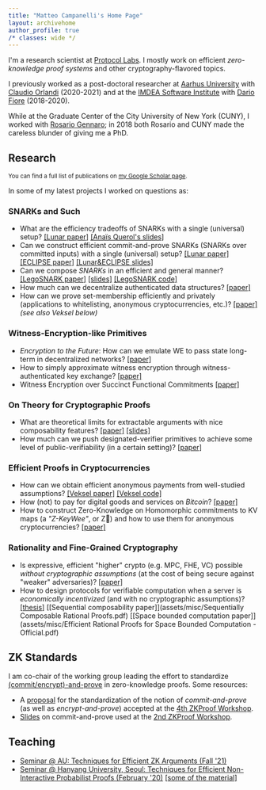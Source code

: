 ```yaml
---
title: "Matteo Campanelli's Home Page"
layout: archivehome
author_profile: true
/* classes: wide */
---
```



I'm a research scientist at [Protocol Labs](https://protocol.ai). 
I mostly work on efficient _zero-knowledge proof systems_ and other cryptography-flavored topics.

I previously worked as a post-doctoral researcher at [Aarhus University](https://www.au.dk/) with [Claudio Orlandi](https://cs.au.dk/~orlandi/) (2020-2021) and at the [IMDEA Software Institute](https://software.imdea.org/index.html) with [Dario Fiore](http://www.dariofiore.it/) (2018-2020).

While at the Graduate Center of the City University of New York (CUNY), I worked with [Rosario Gennaro](http://www-cs.ccny.cuny.edu/~rosario/); in 2018 both Rosario and CUNY made the careless blunder of giving me a PhD.

## Research
<sup>You can find a full list of publications on [my Google Scholar page](https://scholar.google.com/citations?user=8xba6isAAAAJ&hl=en&oi=ao).</sup>

In some of my latest projects I worked on questions as:

### SNARKs and Such
- What are the efficiency tradeoffs of SNARKs with a single (universal) setup? [[Lunar paper]](https://eprint.iacr.org/2020/1069) [[Anaïs Querol's slides]](assets/misc/lunar-anais.pdf)
- Can we construct efficient commit-and-prove SNARKs (SNARKs over committed inputs) with a single (universal) setup? [[Lunar paper]](https://eprint.iacr.org/2020/1069) [[ECLIPSE  paper]](https://eprint.iacr.org/2021/934) [[Lunar&ECLIPSE slides]](assets/misc/LunarEclipse.pdf) 
- Can we compose *SNARKs* in an efficient and general manner? [[LegoSNARK paper]](https://eprint.iacr.org/2019/142) [[slides]](assets/misc/legosnark-amsterdam19.pdf) [[LegoSNARK code]](https://github.com/imdea-software/legosnark)
- How much can we decentralize authenticated data structures? [[paper]](https://eprint.iacr.org/2020/149) 
- How can we prove set-membership efficiently and privately (applications to whitelisting, anonymous cryptocurrencies, etc.)? [[paper]](https://eprint.iacr.org/2019/1255) _(see also Veksel below)_


### Witness-Encryption-like Primitives

- _Encryption to the Future_: How can we emulate WE to pass state long-term in decentralized networks? [[paper]](https://eprint.iacr.org/2021/1423)
- How to simply approximate witness encryption through witness-authenticated key exchange? [[paper]](https://eprint.iacr.org/2022/382)
- Witness Encryption over Succinct Functional Commitments [[paper]](https://eprint.iacr.org/2022/1510)

### On Theory for Cryptographic Proofs

- What are theoretical limits for extractable arguments with nice composability features? [[paper]](https://eprint.iacr.org/2022/638) [[slides]](talks/SNARGs-impossibilities-IMDEA.pptx)
- How much can we push designated-verifier primitives to achieve some level of public-verifiability (in a certain setting)? [[paper]](https://eprint.iacr.org/2021/1618)

### Efficient Proofs in Cryptocurrencies

- How can we obtain efficient anonymous payments from well-studied assumptions? [[Veksel paper]](https://eprint.iacr.org/2021/327) [[Veksel code]](https://github.com/matteocam/veksel)
- How (not) to pay for digital goods and services on *Bitcoin*? [[paper]](https://eprint.iacr.org/2017/566)
- How to construct Zero-Knowledge on Homomorphic commitments to KV maps (a _"Z-KeyWee"_, or Z&#129373;) and how to use them for anonymous cryptocurrencies?  [[paper]](https://eprint.iacr.org/2021/1678)

### Rationality and Fine-Grained Cryptography
- Is expressive, efficient "higher" crypto (e.g. MPC, FHE, VC) possible *without cryptographic assumptions* (at the cost of being secure against "weaker" adversaries)? [[paper]](https://eprint.iacr.org/2018/297)
- How to design protocols  for verifiable computation when a server is *economically incentivized* (and with no cryptographic assumptions)? [[thesis]](https://academicworks.cuny.edu/cgi/viewcontent.cgi?article=3823&context=gc_etds) [[Sequential composability paper]](assets/misc/Sequentially Composable Rational Proofs.pdf) [[Space bounded computation paper]](assets/misc/Efficient Rational Proofs for Space Bounded Computation - Official.pdf)


## ZK Standards

I am co-chair of the working group leading the effort to standardize [(commit/encrypt)-and-prove](https://hackmd.io/@dariofiore/rkXo8EBp8) in zero-knowledge proofs. Some resources:
- A [proposal](assets/misc/zkproof-cp-standards-4th.pdf) for the standardization of the notion of _commit-and-prove_ (as well as _encrypt-and-prove_) accepted at the [4th ZKProof Workshop](https://zkproof.org).
- [Slides](assets/misc/CP-standard-ZKProof-slides.pdf) on commit-and-prove used at the [2nd ZKProof Workshop](https://zkproof.org/workshop2/main.html). 

## Teaching 

- [Seminar @ AU: Techniques for Efficient ZK Arguments (Fall '21)](https://www.notion.so/binarywhales/ZK-Seminar-AU-Fall-21-c4db4f3064ff48ef8f0a5b7f2537f462)
- [Seminar @ Hanyang University, Seoul: Techniques for Efficient Non-Interactive Probabilist Proofs (February '20)](https://drive.google.com/file/d/1zIldgk2tWdyck_qF4W_2eTf27Lal_wZ_/view?usp=sharing) [[some of the  material]](https://drive.google.com/drive/folders/1lCSlrB8bFTXGfXUc4DizR6AscLgFg4jL?usp=sharing)




